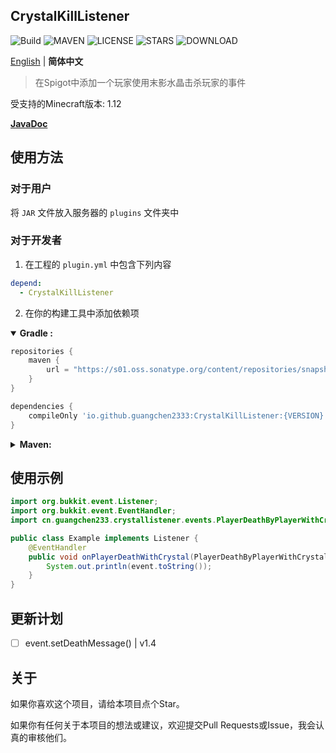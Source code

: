 CrystalKillListener
---
![Build](https://github.com/GuangChen2333/CrystalKillListener/actions/workflows/build.yml/badge.svg)
![MAVEN](https://img.shields.io/maven-metadata/v?metadataUrl=https%3A%2F%2Fs01.oss.sonatype.org%2Fcontent%2Frepositories%2Fsnapshots%2Fio%2Fgithub%2Fguangchen2333%2FCrystalKillListener%2Fmaven-metadata.xml&style=flat)
![LICENSE](https://img.shields.io/github/license/GuangChen2333/CrystalKillListener?style=flat)
![STARS](https://img.shields.io/github/stars/GuangChen2333/CrystalKillListener)
![DOWNLOAD](https://img.shields.io/github/downloads/GuangChen2333/CrystalKillListener/total)

[English](https://github.com/GuangChen2333/CrystalKillListener/blob/master/README.md) | **简体中文**

> 在Spigot中添加一个玩家使用末影水晶击杀玩家的事件

受支持的Minecraft版本: 1.12

[**JavaDoc**](https://guangchen2333.github.io/CrystalKillListener/)

## 使用方法

### 对于用户

将 `JAR` 文件放入服务器的 `plugins` 文件夹中 

### 对于开发者

1. 在工程的 `plugin.yml` 中包含下列内容

```yaml
depend:
  - CrystalKillListener
```

2. 在你的构建工具中添加依赖项

<details open>
<summary><strong>Gradle :</strong></summary>

```groovy
repositories {
    maven {
        url = "https://s01.oss.sonatype.org/content/repositories/snapshots/"
    }
}

dependencies {
    compileOnly 'io.github.guangchen2333:CrystalKillListener:{VERSION}'
}
```

</details>

<details>
<summary><strong>Maven: </strong></summary>

```xml

<repositories>
    <repository>
        <id>snposs</id>
        <url>https://s01.oss.sonatype.org/content/repositories/snapshots/</url>
    </repository>
</repositories>
```

```xml

<dependencies>
    <dependency>
        <groupId>io.github.guangchen2333</groupId>
        <artifactId>CrystalKillListener</artifactId>
        <version>{VERSION}</version>
        <scope>compile</scope>
    </dependency>
</dependencies>
```

</details>

## 使用示例

```java
import org.bukkit.event.Listener;
import org.bukkit.event.EventHandler;
import cn.guangchen233.crystallistener.events.PlayerDeathByPlayerWithCrystalEvent;

public class Example implements Listener {
    @EventHandler
    public void onPlayerDeathWithCrystal(PlayerDeathByPlayerWithCrystalEvent event) {
        System.out.println(event.toString());
    }
}
```

## 更新计划
- [ ] event.setDeathMessage() | v1.4

## 关于
如果你喜欢这个项目，请给本项目点个Star。

如果你有任何关于本项目的想法或建议，欢迎提交Pull Requests或Issue，我会认真的审核他们。
